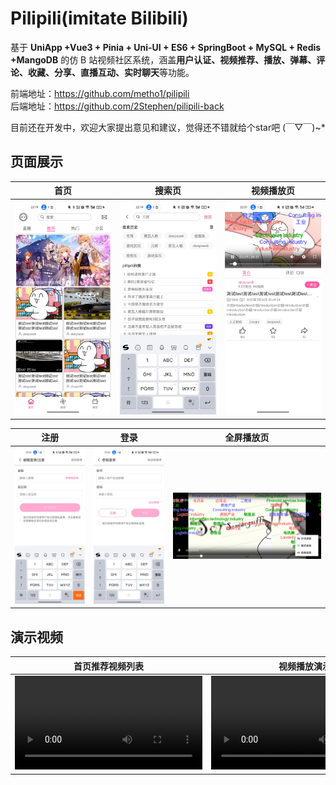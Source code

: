 # Pilipili(imitate Bilibili)
基于 **UniApp +Vue3 + Pinia + Uni-UI + ES6 + SpringBoot + MySQL + Redis +MangoDB** 的仿 B 站视频社区系统，涵盖**用户认证、视频推荐、播放、弹幕、评论、收藏、分享、直播互动、实时聊天**等功能。

前端地址：https://github.com/metho1/pilipili  
后端地址：https://github.com/2Stephen/pilipili-back

目前还在开发中，欢迎大家提出意见和建议，觉得还不错就给个star吧 (￣▽￣)~*

## 页面展示
| 首页 | 搜索页 | 视频播放页 |
| --- | --- | --- |
|![alt text](./展示/index.jpg)|![alt text](./展示/search.jpg)|![alt text](./展示/video.jpg)|

| 注册 | 登录 | 全屏播放页 |
| --- | --- | --- |
|![alt text](./展示/register.jpg)|![alt text](./展示/login.jpg)|![alt text](./展示/video-screen.jpg)|  
## 演示视频
| 首页推荐视频列表 | 视频播放演示 |
| --- | --- |
|<video controls src="./展示/recommend.mp4" title="Title"></video>|<video controls src="./展示/video.mp4" title="Title"></video>|
